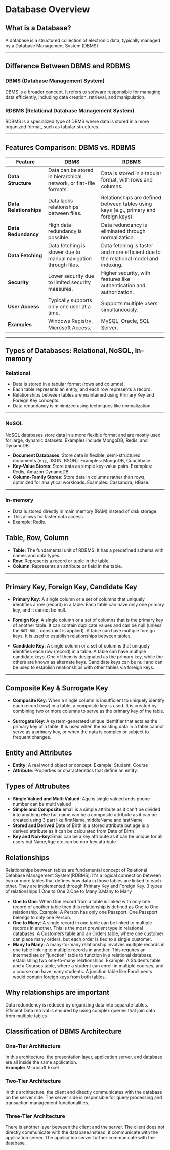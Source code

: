 # Database Overview

## What is a Database?

A database is a structured collection of electronic data, typically managed by a Database Management System (DBMS).

---

## Difference Between DBMS and RDBMS

### DBMS (Database Management System)

DBMS is a broader concept. It refers to software responsible for managing data efficiently, including data creation, retrieval, and manipulation.

### RDBMS (Relational Database Management System)

RDBMS is a specialized type of DBMS where data is stored in a more organized format, such as tabular structures.

---

## Features Comparison: DBMS vs. RDBMS

| Feature                | DBMS                                                               | RDBMS                                                                                 |
| ---------------------- | ------------------------------------------------------------------ | ------------------------------------------------------------------------------------- |
| **Data Structure**     | Data can be stored in hierarchical, network, or flat-file formats. | Data is stored in a tabular format, with rows and columns.                            |
| **Data Relationships** | Data lacks relationships between files.                            | Relationships are defined between tables using keys (e.g., primary and foreign keys). |
| **Data Redundancy**    | High data redundancy is possible.                                  | Data redundancy is eliminated through normalization.                                  |
| **Data Fetching**      | Data fetching is slower due to manual navigation through files.    | Data fetching is faster and more efficient due to the relational model and indexing.  |
| **Security**           | Lower security due to limited security measures.                   | Higher security, with features like authentication and authorization.                 |
| **User Access**        | Typically supports only one user at a time.                        | Supports multiple users simultaneously.                                               |
| **Examples**           | Windows Registry, Microsoft Access.                                | MySQL, Oracle, SQL Server.                                                            |

---

## Types of Databases: Relational, NoSQL, In-memory

### Relational

- Data is stored in a tabular format (rows and columns).
- Each table represents an entity, and each row represents a record.
- Relationships between tables are maintained using Primary Key and Foreign Key concepts.
- Data redundancy is minimized using techniques like normalization.

---

### NoSQL

NoSQL databases store data in a more flexible format and are mostly used for large, dynamic datasets. Examples include MongoDB, Redis, and DynamoDB.

- **Document Databases**: Store data in flexible, semi-structured documents (e.g., JSON, BSON). Examples: MongoDB, Couchbase.
- **Key-Value Stores**: Store data as simple key-value pairs. Examples: Redis, Amazon DynamoDB.
- **Column-Family Stores**: Store data in columns rather than rows, optimized for analytical workloads. Examples: Cassandra, HBase.

---

### In-memory

- Data is stored directly in main memory (RAM) instead of disk storage.
- This allows for faster data access.
- Example: Redis.

## Table, Row, Column

- **Table**: The fundamental unit of RDBMS. It has a predefined schema with names and data types.
- **Row**: Represents a record or tuple in the table.
- **Column**: Represents an attribute or field in the table.

---

## Primary Key, Foreign Key, Candidate Key

- **Primary Key**: A single column or a set of columns that uniquely identifies a row (record) in a table. Each table can have only one primary key, and it cannot be null.

- **Foreign Key**: A single column or a set of columns that is the primary key of another table. It can contain duplicate values and can be null (unless the `NOT NULL` constraint is applied). A table can have multiple foreign keys. It is used to establish relationships between tables.

- **Candidate Key**: A single column or a set of columns that uniquely identifies each row (record) in a table. A table can have multiple candidate keys. One of them is designated as the primary key, while the others are known as alternate keys. Candidate keys can be null and can be used to establish relationships with other tables via foreign keys.

---

## Composite Key & Surrogate Key

- **Composite Key**: When a single column is insufficient to uniquely identify each record (row) in a table, a composite key is used. It is created by combining two or more columns to serve as the primary key of the table.

- **Surrogate Key**: A system-generated unique identifier that acts as the primary key of a table. It is used when the existing data in a table cannot serve as a primary key, or when the data is complex or subject to frequent changes.

## Entity and Attributes

- **Entity**: A real world object or concept. Example: Student, Course
- **Attribute**: Properties or characteristics that define an entity.

## Types of Attrubutes

- **Single Valued and Multi Valued**: Age is single valued ands phone number can be multi valued
- **Simple and Composite**:email is a simple attribute as it can't be divided into anything else but name can be a composite attribute as it can be created using 3 part like firstName,middleName and lastName
- **Stored and Derived**:Date of Birth is a stored attribute but age is a derived attribute as it can be calculated from Date of Birth
- **Key and Non-key**:Email can be a key attribute as it can be unique for all users but Name,Age etc can be non-key attribute

## Relationships

Relationships between tables are fundamental concept of Relational Database Management System(RDBMS). It's a logical connection between two or more tables that defines how data in those tables are linked to each-other.
They are implemented through Primary Key and Foreign Key.
3 types of relationships
1.One to One
2.One to Many
3.Many to Many

- **One to One**: When One record from a table is linked with only one record of another table then this relationship is defined as One to One relationship. Example: A Person has only one Passport. One Passport belongs to only one Person.
- **One to Many**: A single record in one table can be linked to multiple records in another. This is the most prevalent type in relational databases. A Customers table and an Orders table, where one customer can place many orders, but each order is tied to a single customer.
- **Many to Many**: A many-to-many relationship involves multiple records in one table linking to multiple records in another. This requires an intermediate or "junction" table to function in a relational database, establishing two one-to-many relationships. Example: A Students table and a Courses table, where a student can enroll in multiple courses, and a course can have many students. A junction table like Enrollments would contain foreign keys from both tables.

## Why relationships are important

Data redundency is reduced by organizing data into separate tables.
Efficient Data retrival is ensured by using complex queries that join data from multiple tables

## Classification of DBMS Architecture

### One-Tier Architecture

In this architecture, the presentation layer, application server, and database are all inside the same application.  
**Example:** Microsoft Excel

### Two-Tier Architecture

In this architecture, the client end directly communicates with the database on the server side. The server side is responsible for query processing and transaction management functionalities.

### Three-Tier Architecture

There is another layer between the client and the server. The client does not directly communicate with the database.Instead, it communicate with the application server. The application server further communicate with the database.

